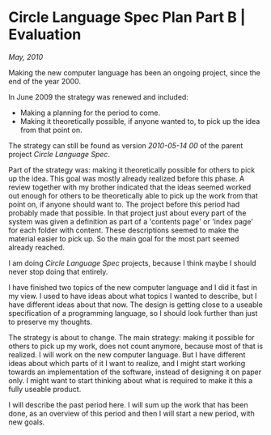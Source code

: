 ﻿Circle Language Spec Plan Part B | Evaluation
=============================================

*May, 2010*

Making the new computer language has been an ongoing project, since the end of the year 2000.

In June 2009 the strategy was renewed and included:

- Making a planning for the period to come.
- Making it theoretically possible, if anyone wanted to, to pick up the idea from that point on.

The strategy can still be found as version *2010-05-14 00* of the parent project *Circle Language Spec*.

Part of the strategy was: making it theoretically possible for others to pick up the idea. This goal was mostly already realized before this phase. A review together with my brother indicated that the ideas seemed worked out enough for others to be theoretically able to pick up the work from that point on, if anyone should want to. The project before this period had probably made that possible. In that project just about every part of the system was given a definition as part of a 'contents page' or 'index page' for each folder with content. These descriptions seemed to make the material easier to pick up. So the main goal for the most part seemed already reached.

I am doing *Circle Language Spec* projects, because I think maybe I should never stop doing that entirely.

I have finished two topics of the new computer language and I did it fast in my view. I used to have ideas about what topics I wanted to describe, but I have different ideas about that now. The design is getting close to a useable specification of a programming language, so I should look further than just to preserve my thoughts.

The strategy is about to change. The main strategy: making it possible for others to pick up my work, does not count anymore, because most of that is realized. I will work on the new computer language. But I have different ideas about which parts of it I want to realize, and I might start working towards an implementation of the software, instead of designing it on paper only. I might want to start thinking about what is required to make it this a fully useable product.

I will describe the past period here. I will sum up the work that has been done, as an overview of this period and then I will start a new period, with new goals.